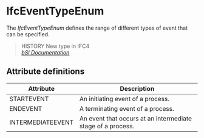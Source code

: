IfcEventTypeEnum
================
The _IfcEventTypeEnum_ defines the range of different types of event that can
be specified.  
  
> HISTORY  New type in IFC4  
[ _bSI
Documentation_](https://standards.buildingsmart.org/IFC/DEV/IFC4_2/FINAL/HTML/schema/ifcprocessextension/lexical/ifceventtypeenum.htm)


Attribute definitions
---------------------
| Attribute         | Description                                                 |
|-------------------|-------------------------------------------------------------|
| STARTEVENT        | An initiating event of a process.                           |
| ENDEVENT          | A terminating event of a process.                           |
| INTERMEDIATEEVENT | An event that occurs at an intermediate stage of a process. |

